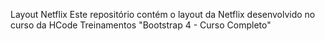 Layout Netflix
Este repositório contém o layout da Netflix desenvolvido no curso da HCode Treinamentos "Bootstrap 4 - Curso Completo"
